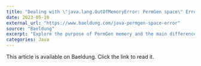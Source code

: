 ```yaml
---
title: "Dealing with \"java.lang.OutOfMemoryError: PermGen space\" Error"
date: 2023-05-10
external_url: "https://www.baeldung.com/java-permgen-space-error"
source: "Baeldung"
excerpt: "Explore the purpose of PermGen memory and the main difference with heap memory."
categories: Java
---
```


This article is available on Baeldung. Click the link to read it. 